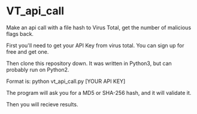# VT_api_call
Make an api call with a file hash to Virus Total, get the number of malicious flags back. 

First you'll need to get your API Key from virus total. You can sign up for free and get one.

Then clone this repository down. It was written in Python3, but can probably run on Python2. 

Format is: python vt_api_call.py [YOUR API KEY]

The program will ask you for a MD5 or SHA-256 hash, and it will validate it. 

Then you will recieve results. 
